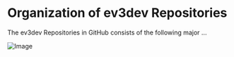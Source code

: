 # Organization of ev3dev Repositories

The ev3dev Repositories in GitHub consists of the following major  ...

![Image](https://github.com/tcwan/ev3dev/blob/ev3dev-wiki-1/images/ev3dev-related-repositories.dot.svg?sanitize=true)
